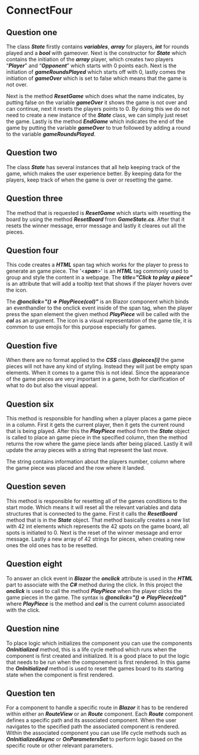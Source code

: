 # ConnectFour

## Question one
The class **_State_** firstly contains **_variables_**, **_array_** for players, **_int_** for rounds played and a **_bool_** with gameover. 
Next is the constructor for **_State_** which contains the initiation of the **_array_** player, which creates two players 
“**_Player_**” and “**_Opponent_**” which starts with 0 points each. Next is the initiation of **_gameRoundsPlayed_** which starts 
off with 0, lastly comes the initiation of **_gameOver_** which is set to false which means that the game is not over. 

Next is the method **_ResetGame_** which does what the name indicates, by putting false on the variable **_gameOver_** it 
shows the game is not over and can continue, next it resets the players points to 0. By doing this we do not 
need to create a new instance of the **_State_** class, we can simply just reset the game. 
Lastly is the method **_EndGame_** which indicates the end of the game by putting the variable **_gameOver_** to true 
followed by adding a round to the variable **_gameRoundsPlayed_**.

## Question two
The class **_State_** has several instances that all help keeping track of the game, which makes the user experience better. 
By keeping data for the players, keep track of when the game is over or resetting the game.

## Question three
The method that is requested is **_ResetGame_** which starts with resetting the board by using the method **_ResetBoard_** from **_GameState.cs_**.
After that it resets the winner message, error message and lastly it cleares out all the pieces.

## Question four
This code creates a **_HTML_** span tag which works for the player to press to generate an game piece. The '<**_span_**>' is an **_HTML_** tag
commonly used to group and style the content in a webpage. The **_title="Click to play a piece"_** is an attribute that will add
a tooltip text that shows if the player hovers over the icon. 

The **_@onclick="() => PlayPiece(col)"_** is an Blazor component which binds an eventhandler to the onclick event inside of the span tag, 
when the player press the span element the given method **_PlayPiece_** will be called with the **_col_** as an argument. The icon is a visual 
representation of the game tile, it is common to use emojis for this purpose especially for games.

## Question five
When there are no format applied to the **_CSS_** class **_@pieces[i]_** the game pieces will not have any kind of styling.
Instead they will just be empty span elements. When it comes to a game this is not ideal. Since the appearance of the game 
pieces are very important in a game, both for clarification of what to do but also the visual appeal. 

## Question six
This method is responsible for handling when a player places a game piece in a column. First it gets the current player, then it
gets the current round that is being played. After this the **_PlayPiece_** method from the **_State_** object is called to place an game piece
in the specified column, then the method returns the row where the game piece lands after being placed. Lastly it will update the array
pieces with a string that represent the last move. 

The string contains information about the players number, column where the game piece 
was placed and the row where it landed.

## Question seven
This method is responsible for resetting all of the games conditions to the start mode. Which means it will reset all the relevant 
variables and data structures that is connected to the game. First it calls the **_ResetBoard_** method that is in the **_State_** object. That method
basically creates a new list with 42 int elements which represents the 42 spots on the game board, all spots is initiated to 0. Next is the 
reset of the winner message and error message. Lastly a new array of 42 strings for pieces, when creating new ones the old ones has to be resetted.

## Question eight
To answer an click event in **_Blazor_** the **_onclick_** attribute is used in the **_HTML_** part to associate with the **_C#_** method during the click. In this 
project the **_onclick_** is used to call the method **_PlayPiece_** when the player clicks the game pieces in the game. The syntax is 
**_@onclick="() => PlayPiece(col)"_** where **_PlayPiece_** is the method and **_col_** is the current column associated with the click.

## Question nine
To place logic which initializes the component you can use the components **_OnInitialized_** method, this is a life cycle method which
runs when the component is first created and initialized. It is a good place to put the logic that needs to be run when the componement is first
rendered. In this game the _**OnInitialized**_ method is used to reset the games board to its starting state when the component is first rendered.

## Question ten
For a component to handle a specific route in **_Blazor_** it has to be rendered within either an _**RouteView**_ or an _**Route**_ component.
Each _**Route**_ component defines a specific path and its associated component. When the user navigates to the specified path the associated component is
rendered. Within the associated component you can use life cycle methods such as _**OnInitializedAsync**_ or _**OnParametersSet**_ to perform logic based
on the specific route or other relevant parameters. 
